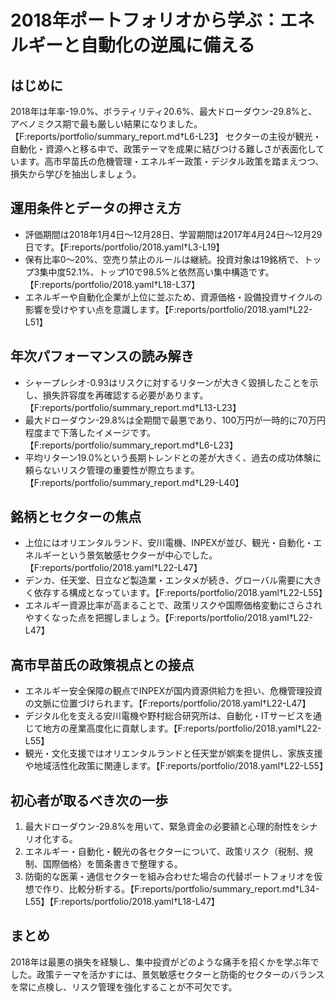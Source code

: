 # 2018年ポートフォリオから学ぶ：エネルギーと自動化の逆風に備える

## はじめに
2018年は年率-19.0%、ボラティリティ20.6%、最大ドローダウン-29.8%と、アベノミクス期で最も厳しい結果になりました。【F:reports/portfolio/summary_report.md†L6-L23】 セクターの主役が観光・自動化・資源へと移る中で、政策テーマを成果に結びつける難しさが表面化しています。高市早苗氏の危機管理・エネルギー政策・デジタル政策を踏まえつつ、損失から学びを抽出しましょう。

## 運用条件とデータの押さえ方
- 評価期間は2018年1月4日〜12月28日、学習期間は2017年4月24日〜12月29日です。【F:reports/portfolio/2018.yaml†L3-L19】
- 保有比率0〜20%、空売り禁止のルールは継続。投資対象は19銘柄で、トップ3集中度52.1%、トップ10で98.5%と依然高い集中構造です。【F:reports/portfolio/2018.yaml†L18-L37】
- エネルギーや自動化企業が上位に並ぶため、資源価格・設備投資サイクルの影響を受けやすい点を意識します。【F:reports/portfolio/2018.yaml†L22-L51】

## 年次パフォーマンスの読み解き
- シャープレシオ-0.93はリスクに対するリターンが大きく毀損したことを示し、損失許容度を再確認する必要があります。【F:reports/portfolio/summary_report.md†L13-L23】
- 最大ドローダウン-29.8%は全期間で最悪であり、100万円が一時的に70万円程度まで下落したイメージです。【F:reports/portfolio/summary_report.md†L6-L23】
- 平均リターン19.0%という長期トレンドとの差が大きく、過去の成功体験に頼らないリスク管理の重要性が際立ちます。【F:reports/portfolio/summary_report.md†L29-L40】

## 銘柄とセクターの焦点
- 上位にはオリエンタルランド、安川電機、INPEXが並び、観光・自動化・エネルギーという景気敏感セクターが中心でした。【F:reports/portfolio/2018.yaml†L22-L47】
- デンカ、任天堂、日立など製造業・エンタメが続き、グローバル需要に大きく依存する構成となっています。【F:reports/portfolio/2018.yaml†L22-L55】
- エネルギー資源比率が高まることで、政策リスクや国際価格変動にさらされやすくなった点を把握しましょう。【F:reports/portfolio/2018.yaml†L22-L47】

## 高市早苗氏の政策視点との接点
- エネルギー安全保障の観点でINPEXが国内資源供給力を担い、危機管理投資の文脈に位置づけられます。【F:reports/portfolio/2018.yaml†L22-L47】
- デジタル化を支える安川電機や野村総合研究所は、自動化・ITサービスを通じて地方の産業高度化に貢献します。【F:reports/portfolio/2018.yaml†L22-L55】
- 観光・文化支援ではオリエンタルランドと任天堂が娯楽を提供し、家族支援や地域活性化政策に関連します。【F:reports/portfolio/2018.yaml†L22-L55】

## 初心者が取るべき次の一歩
1. 最大ドローダウン-29.8%を用いて、緊急資金の必要額と心理的耐性をシナリオ化する。
2. エネルギー・自動化・観光の各セクターについて、政策リスク（税制、規制、国際価格）を箇条書きで整理する。
3. 防衛的な医薬・通信セクターを組み合わせた場合の代替ポートフォリオを仮想で作り、比較分析する。【F:reports/portfolio/summary_report.md†L34-L55】【F:reports/portfolio/2018.yaml†L18-L47】

## まとめ
2018年は最悪の損失を経験し、集中投資がどのような痛手を招くかを学ぶ年でした。政策テーマを活かすには、景気敏感セクターと防衛的セクターのバランスを常に点検し、リスク管理を強化することが不可欠です。
